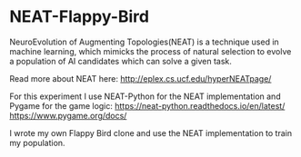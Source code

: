 # NEAT-Flappy-Bird

NeuroEvolution of Augmenting Topologies(NEAT) is a technique used in machine learning, which mimicks the process of natural selection to evolve a population of AI candidates which can solve a given task.

Read more about NEAT here:
http://eplex.cs.ucf.edu/hyperNEATpage/

For this experiment I use NEAT-Python for the NEAT implementation and Pygame for the game logic:
https://neat-python.readthedocs.io/en/latest/
https://www.pygame.org/docs/

I wrote my own Flappy Bird clone and use the NEAT implementation to train my population.
